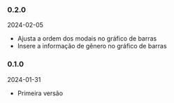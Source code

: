 ### 0.2.0

2024-02-05

- Ajusta a ordem dos modais no gráfico de barras
- Insere a informação de gênero no gráfico de barras

### 0.1.0

2024-01-31

- Primeira versão